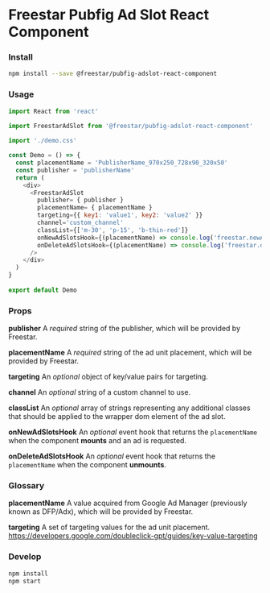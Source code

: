 # Freestar Pubfig Ad Slot React Component

### Install

```sh
npm install --save @freestar/pubfig-adslot-react-component
```

### Usage

```js
import React from 'react'
 
import FreestarAdSlot from '@freestar/pubfig-adslot-react-component'

import './demo.css'

const Demo = () => {
  const placementName = 'PublisherName_970x250_728x90_320x50'
  const publisher = 'publisherName'
  return (
    <div>
      <FreestarAdSlot
        publisher= { publisher }
        placementName= { placementName }
        targeting={{ key1: 'value1', key2: 'value2' }}
        channel='custom_channel'
        classList={['m-30', 'p-15', 'b-thin-red']}
        onNewAdSlotsHook={(placementName) => console.log('freestar.newAdSlots() was called', {placementName})}
        onDeleteAdSlotsHook={(placementName) => console.log('freestar.deleteAdSlots() was called', {placementName})}
      />
    </div>
  )
}
 
export default Demo
```

### Props

**publisher**
A *required* string of the publisher, which will be provided by Freestar.

**placementName**
A *required* string of the ad unit placement, which will be provided by Freestar.

**targeting**
An *optional* object of key/value pairs for targeting.

**channel**
An *optional* string of a custom channel to use.

**classList**
An *optional* array of strings representing any additional classes that should be applied to the wrapper dom element of the ad slot.

**onNewAdSlotsHook**
An *optional* event hook that returns the `placementName` when the component **mounts** and an ad is requested.

**onDeleteAdSlotsHook**
An *optional* event hook that returns the `placementName` when the component **unmounts**.

### Glossary

**placementName**
A value acquired from Google Ad Manager (previously known as DFP/Adx), which will be provided by Freestar.

**targeting**
A set of targeting values for the ad unit placement. https://developers.google.com/doubleclick-gpt/guides/key-value-targeting

### Develop

```sh
npm install
npm start
```
